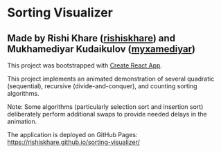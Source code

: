 # Sorting Visualizer

## Made by Rishi Khare ([rishiskhare](https://github.com/rishiskhare)) and Mukhamediyar Kudaikulov ([myxamediyar](https://github.com/myxamediyar))

This project was bootstrapped with [Create React App](https://github.com/facebook/create-react-app]).

This project implements an animated demonstration of several quadratic (sequential), recursive (divide-and-conquer), and counting sorting algorithms.

Note: Some algorithms (particularly selection sort and insertion sort) deliberately perform additional swaps to provide needed delays in the animation.

The application is deployed on GitHub Pages: https://rishiskhare.github.io/sorting-visualizer/
